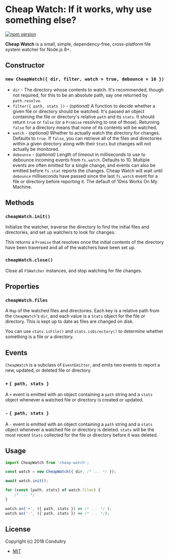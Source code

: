 # Cheap Watch: If it works, why use something else?

[![npm version](https://img.shields.io/npm/v/cheap-watch.svg?style=flat-square)](https://www.npmjs.com/package/cheap-watch)

**Cheap Watch** is a small, simple, dependency-free, cross-platform file system watcher for Node.js 8+.

## Constructor

### `new CheapWatch({ dir, filter, watch = true, debounce = 10 })`

- `dir` - The directory whose contents to watch. It's recommended, though not required, for this to be an absolute path, say one returned by `path.resolve`.
- `filter({ path, stats })` - _(optional)_ A function to decide whether a given file or directory should be watched. It's passed an object containing the file or directory's relative `path` and its `stats`. It should return `true` or `false` (or a `Promise` resolving to one of those). Returning `false` for a directory means that none of its contents will be watched.
- `watch` - _(optional)_ Whether to actually watch the directory for changes. Defaults to `true`. If `false`, you can retrieve all of the files and directories within a given directory along with their `Stats` but changes will not actually be monitored.
- `debounce` - _(optional)_ Length of timeout in milliseconds to use to debounce incoming events from `fs.watch`. Defaults to 10. Multiple events are often emitted for a single change, and events can also be emitted before `fs.stat` reports the changes. Cheap Watch will wait until `debounce` milliseconds have passed since the last `fs.watch` event for a file or directory before reporting it. The default of 10ms Works On My Machine.

## Methods

### `cheapWatch.init()`

Initialize the watcher, traverse the directory to find the initial files and directories, and set up watchers to look for changes.

This returns a `Promise` that resolves once the initial contents of the directory have been traversed and all of the watchers have been set up.

### `cheapWatch.close()`

Close all `FSWatcher` instances, and stop watching for file changes.

## Properties

### `cheapWatch.files`

A `Map` of the watched files and directories. Each key is a relative path from the `CheapWatch`'s `dir`, and each value is a `Stats` object for the file or directory. This is kept up to date as files are changed on disk.

You can use `stats.isFile()` and `stats.isDirectory()` to determine whether something is a file or a directory.

## Events

`CheapWatch` is a subclass of `EventEmitter`, and emits two events to report a new, updated, or deleted file or directory.

### `+` `{ path, stats }`

A `+` event is emitted with an object containing a `path` string and a `stats` object whenever a watched file or directory is created or updated.

### `-` `{ path, stats }`

A `-` event is emitted with an object containing a `path` string and a `stats` object whenever a watched file or directory is deleted. `stats` will be the most recent `Stats` collected for the file or directory before it was deleted.

## Usage

```javascript
import CheapWatch from 'cheap-watch';

const watch = new CheapWatch({ dir, /* ... */ });

await watch.init();

for (const [path, stats] of watch.files) {
	/* ... */
}

watch.on('+', ({ path, stats }) => /* ... */ );
watch.on('-', ({ path, stats }) => /* ... */);
```

## License

Copyright (c) 2018 Conduitry

- [MIT](LICENSE)
